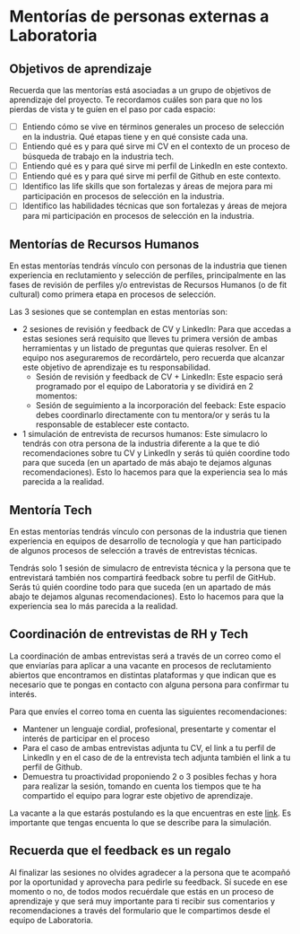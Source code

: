 # Mentorías de personas externas a Laboratoria

## Objetivos de aprendizaje

Recuerda que las mentorías está asociadas a un grupo de objetivos de aprendizaje
del proyecto. Te recordamos cuáles son para que no los pierdas de vista y te
guíen en el paso por cada espacio:

- [ ] Entiendo cómo se vive en términos generales un proceso de selección en la
  industria. Qué etapas tiene y en qué consiste cada una.
- [ ] Entiendo qué es y para qué sirve mi CV en el contexto de un proceso de
  búsqueda de trabajo en la industria tech.
- [ ] Entiendo qué es y para qué sirve mi perfil de LinkedIn en este contexto.
- [ ] Entiendo qué es y para qué sirve mi perfil de Github en este contexto.
- [ ] Identifico las life skills que son fortalezas y áreas de mejora para mi
  participación en procesos de selección en la industria.
- [ ] Identifico las habilidades técnicas que son fortalezas y áreas de mejora
  para mi participación en procesos de selección en la industria.

## Mentorías de Recursos Humanos

En estas mentorías tendrás vínculo con personas de la industria que tienen
experiencia en reclutamiento y selección de perfiles, principalmente en las
fases de revisión de perfiles y/o entrevistas de Recursos Humanos (o de fit
cultural) como primera etapa en procesos de selección.

Las 3 sesiones que se contemplan en estas mentorías son:

- 2 sesiones de revisión y feedback de CV y LinkedIn: Para que accedas a estas
  sesiones será requisito que lleves tu primera versión de ambas herramientas y
  un listado de preguntas que quieras resolver. En el equipo nos aseguraremos de
  recordártelo, pero recuerda que alcanzar este objetivo de aprendizaje es tu
  responsabilidad.
  * Sesión de revisión y feedback de CV + LinkedIn: Este espacio será
    programado por el equipo de Laboratoria y se dividirá en 2 momentos:
  * Sesión de seguimiento a la incorporación del feeback: Este espacio debes coordinarlo
    directamente con tu mentora/or y serás tu la responsable de establecer
    este contacto.
- 1 simulación de entrevista de recursos humanos: Este simulacro lo tendrás con
  otra persona de la industria diferente a la que te dió recomendaciones sobre
  tu CV y LinkedIn y serás tú quién coordine todo para que suceda (en un
  apartado de más abajo te dejamos algunas recomendaciones). Esto lo hacemos
  para que la experiencia sea lo más parecida a la realidad. 

## Mentoría Tech

En estas mentorías tendrás vínculo con personas de la industria que tienen
experiencia en equipos de desarrollo de tecnología y que han participado de
algunos procesos de selección a través de entrevistas técnicas.

Tendrás solo 1 sesión de simulacro de entrevista técnica y la persona que te
entrevistará también nos compartirá feedback sobre tu perfil de GitHub. Serás tú
quién coordine todo para que suceda (en un apartado de más abajo te dejamos
algunas recomendaciones). Esto lo hacemos para que la experiencia sea lo más
parecida a la realidad.


## Coordinación de entrevistas de RH y Tech

La coordinación de ambas entrevistas será a través de un correo como el que
enviarías para aplicar a una vacante en procesos de reclutamiento abiertos que
encontramos en distintas plataformas y que indican que es necesario que te
pongas en contacto con alguna persona para confirmar tu interés.

Para que envíes el correo toma en cuenta las siguientes recomendaciones:

- Mantener un lenguaje cordial, profesional, presentarte y comentar el interés
  de participar en el proceso
- Para el caso de ambas entrevistas adjunta tu CV, el link a tu perfil de
  LinkedIn y en el caso de de la entrevista tech adjunta también el link a tu
  perfil de Github.
- Demuestra tu proactividad proponiendo 2 o 3 posibles fechas y hora para
  realizar la sesión, tomando en cuenta los tiempos que te ha compartido el
  equipo para lograr este objetivo de aprendizaje.

La vacante a la que estarás postulando es la que encuentras en este [link](https://docs.google.com/document/d/1AQMpRAisd8X1raxhYzW7mviCB1sN42Okg32_ewfgTDI/edit). Es importante que tengas encuenta lo que se describe para la simulación. 

## Recuerda que el feedback es un regalo

Al finalizar las sesiones no olvides agradecer a la persona que te acompañó por
la oportunidad y aprovecha para pedirle su feedback. Sí sucede en ese momento o
no, de todos modos recuérdale que estás en un proceso de aprendizaje y que será
muy importante para ti recibir sus comentarios y recomendaciones a través del
formulario que le compartimos desde el equipo de Laboratoria.
